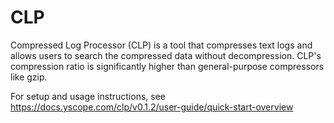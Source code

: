# CLP

Compressed Log Processor (CLP) is a tool that compresses text logs and allows users to search the
compressed data without decompression. CLP's compression ratio is significantly higher than
general-purpose compressors like gzip.

For setup and usage instructions, see
https://docs.yscope.com/clp/v0.1.2/user-guide/quick-start-overview
